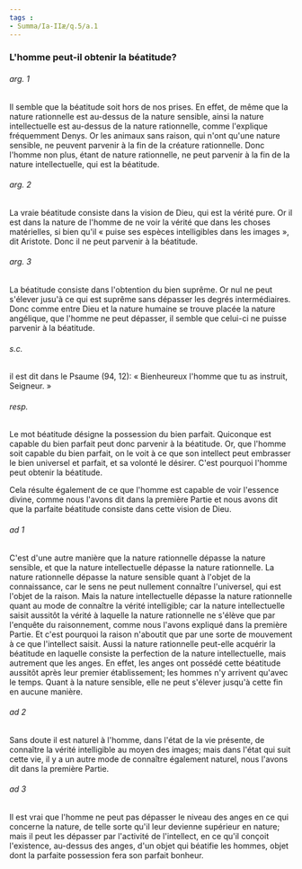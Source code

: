 ```yaml
---
tags : 
- Summa/Ia-IIæ/q.5/a.1
---
```


### L'homme peut-il obtenir la béatitude?

###### arg. 1
Il semble que la béatitude soit hors de nos prises. En effet, de même que la nature rationnelle est au-dessus de la nature sensible, ainsi la nature intellectuelle est au-dessus de la nature rationnelle, comme l'explique fréquemment Denys. Or les animaux sans raison, qui n'ont qu'une nature sensible, ne peuvent parvenir à la fin de la créature rationnelle. Donc l'homme non plus, étant de nature rationnelle, ne peut parvenir à la fin de la nature intellectuelle, qui est la béatitude. 

###### arg. 2
La vraie béatitude consiste dans la vision de Dieu, qui est la vérité pure. Or il est dans la nature de l'homme de ne voir la vérité que dans les choses matérielles, si bien qu'il « puise ses espèces intelligibles dans les images », dit Aristote. Donc il ne peut parvenir à la béatitude. 

###### arg. 3
La béatitude consiste dans l'obtention du bien suprême. Or nul ne peut s'élever jusu'à ce qui est suprême sans dépasser les degrés intermédiaires. Donc comme entre Dieu et la nature humaine se trouve placée la nature angélique, que l'homme ne peut dépasser, il semble que celui-ci ne puisse parvenir à la béatitude. 

###### s.c.
il est dit dans le Psaume (94, 12): « Bienheureux l'homme que tu as instruit, Seigneur. » 

###### resp.
Le mot béatitude désigne la possession du bien parfait. Quiconque est capable du bien parfait peut donc parvenir à la béatitude. Or, que l'homme soit capable du bien parfait, on le voit à ce que son intellect peut embrasser le bien universel et parfait, et sa volonté le désirer. C'est pourquoi l'homme peut obtenir la béatitude. 

Cela résulte également de ce que l'homme est capable de voir l'essence divine, comme nous l'avons dit dans la première Partie et nous avons dit que la parfaite béatitude consiste dans cette vision de Dieu. 

###### ad 1
C'est d'une autre manière que la nature rationnelle dépasse la nature sensible, et que la nature intellectuelle dépasse la nature rationnelle. La nature rationnelle dépasse la nature sensible quant à l'objet de la connaissance, car le sens ne peut nullement connaître l'universel, qui est l'objet de la raison. Mais la nature intellectuelle dépasse la nature rationnelle quant au mode de connaître la vérité intelligible; car la nature intellectuelle saisit aussitôt la vérité à laquelle la nature rationnelle ne s'élève que par l'enquête du raisonnement, comme nous l'avons expliqué dans la première Partie. Et c'est pourquoi la raison n'aboutit que par une sorte de mouvement à ce que l'intellect saisit. Aussi la nature rationnelle peut-elle acquérir la béatitude en laquelle consiste la perfection de la nature intellectuelle, mais autrement que les anges. En effet, les anges ont possédé cette béatitude aussitôt après leur premier établissement; les hommes n'y arrivent qu'avec le temps. Quant à la nature sensible, elle ne peut s'élever jusqu'à cette fin en aucune manière. 

###### ad 2
Sans doute il est naturel à l'homme, dans l'état de la vie présente, de connaître la vérité intelligible au moyen des images; mais dans l'état qui suit cette vie, il y a un autre mode de connaître également naturel, nous l'avons dit dans la première Partie. 

###### ad 3
Il est vrai que l'homme ne peut pas dépasser le niveau des anges en ce qui concerne la nature, de telle sorte qu'il leur devienne supérieur en nature; mais il peut les dépasser par l'activité de l'intellect, en ce qu'il conçoit l'existence, au-dessus des anges, d'un objet qui béatifie les hommes, objet dont la parfaite possession fera son parfait bonheur. 

